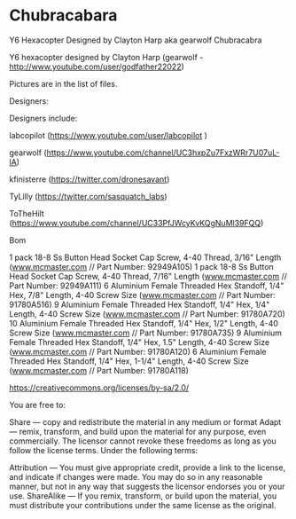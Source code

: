 Chubracabara
============

Y6 Hexacopter Designed by Clayton Harp aka gearwolf
Chubracabra

Y6 hexacopter designed by Clayton Harp (gearwolf - http://www.youtube.com/user/godfather22022)

Pictures are in the list of files.



Designers:

Designers include:

labcopilot (https://www.youtube.com/user/labcopilot )

gearwolf (https://www.youtube.com/channel/UC3hxpZu7FxzWRr7U07uL-lA)

kfinisterre (https://twitter.com/dronesavant)

TyLilly (https://twitter.com/sasquatch_labs)

ToTheHilt (https://www.youtube.com/channel/UC33PfJWcyKvKQgNuMl39FQQ)






Bom

1 pack 18-8 Ss Button Head Socket Cap Screw, 4-40 Thread, 3/16" Length (www.mcmaster.com // Part Number: 92949A105)
1 pack 18-8 Ss Button Head Socket Cap Screw, 4-40 Thread, 7/16" Length (www.mcmaster.com // Part Number: 92949A111)
6 Aluminium Female Threaded Hex Standoff, 1/4" Hex, 7/8" Length, 4-40 Screw Size (www.mcmaster.com // Part Number: 91780A516)
9 Aluminium Female Threaded Hex Standoff, 1/4" Hex, 1/4" Length, 4-40 Screw Size (www.mcmaster.com // Part Number: 91780A720)
10 Aluminium Female Threaded Hex Standoff, 1/4" Hex, 1/2" Length, 4-40 Screw Size (www.mcmaster.com // Part Number: 91780A735)
9 Aluminium Female Threaded Hex Standoff, 1/4" Hex, 1.5" Length, 4-40 Screw Size (www.mcmaster.com // Part Number: 91780A120)
6 Aluminium Female Threaded Hex Standoff, 1/4" Hex, 1-1/4" Length, 4-40 Screw Size (www.mcmaster.com // Part Number: 91780A118)


https://creativecommons.org/licenses/by-sa/2.0/

You are free to:

Share — copy and redistribute the material in any medium or format Adapt — remix, transform, and build upon the material for any purpose, even commercially. The licensor cannot revoke these freedoms as long as you follow the license terms. Under the following terms:

Attribution — You must give appropriate credit, provide a link to the license, and indicate if changes were made. You may do so in any reasonable manner, but not in any way that suggests the licensor endorses you or your use. ShareAlike — If you remix, transform, or build upon the material, you must distribute your contributions under the same license as the original.

